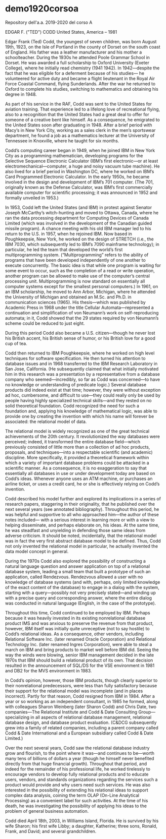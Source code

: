 # demo1920corsoa
Repository dell'a.a. 2019-2020 del corso A

EDGAR F. ("TED") CODD
United States, America – 1981

Edgar Frank (Ted) Codd, the youngest of seven children, was born August 19th, 1923, on the Isle of Portland in the county of Dorset on the south coast of England. His father was a leather manufacturer and his mother a schoolteacher. During the 1930s he attended Poole Grammar School in Dorset. He was awarded a full scholarship to Oxford University (Exeter College), where he initially read chemistry (1941 1942). In 1942—despite the fact that he was eligible for a deferment because of his studies— he volunteered for active duty and became a flight lieutenant in the Royal Air Force Coastal Command, flying Sunderlands. After the war he returned to Oxford to complete his studies, switching to mathematics and obtaining his degree in 1948.

As part of his service in the RAF, Codd was sent to the United States for aviation training. That experience led to a lifelong love of recreational flying, also to a recognition that the United States had a great deal to offer for someone of a creative bent like himself. As a consequence, he emigrated to the United States soon after graduating in 1948. After a brief period with Macy’s in New York City, working as a sales clerk in the men’s sportswear department, he found a job as a mathematics lecturer at the University of Tennessee in Knoxville, where he taught for six months.

Codd’s computing career began in 1949, when he joined IBM in New York City as a programming mathematician, developing programs for the Selective Sequence Electronic Calculator (IBM’s first electronic—or at least electromechanical—computer, a huge and noisy vacuum tube machine). He also lived for a brief period in Washington DC, where he worked on IBM’s Card Programmed Electronic Calculator. In the early 1950s, he became involved in the design and development of IBM’s 701 computer. (The 701, originally known as the Defense Calculator, was IBM’s first commercially available computer for scientific processing; it was announced in 1952 and formally unveiled in 1953.)

In 1953, Codd left the United States (and IBM) in protest against Senator Joseph McCarthy’s witch-hunting and moved to Ottawa, Canada, where he ran the data processing department for Computing Devices of Canada Limited (which was involved in the development of the Canadian guided missile program). A chance meeting with his old IBM manager led to his return to the U.S. in 1957, when he rejoined IBM. Now based in Poughkeepsie, New York, he worked on the design of STRETCH (i.e., the IBM 7030, which subsequently led to IBM’s 7090 mainframe technology); in particular, he led the team that developed the world’s first multiprogramming system. (“Multiprogramming” refers to the ability of programs that have been developed independently of one another to execute concurrently. The basic idea is that while one program is waiting for some event to occur, such as the completion of a read or write operation, another program can be allowed to make use of the computer’s central processing unit. Multiprogramming is now standard on essentially all computer systems except for the smallest personal computers.) In 1961, on an IBM scholarship, he moved to Ann Arbor, Michigan, where he attended the University of Michigan and obtained an M.Sc. and Ph.D. in communication sciences (1965). His thesis—which was published by Academic Press in 1968 under the title Cellular Automata—represented a continuation and simplification of von Neumann’s work on self-reproducing automata; in it, Codd showed that the 29 states required by von Neumann’s scheme could be reduced to just eight.

During this period Codd also became a U.S. citizen—though he never lost his British accent, his British sense of humor, or his British love for a good cup of tea.

Codd then returned to IBM Poughkeepsie, where he worked on high level techniques for software specification. He then turned his attention to database issues and in 1968 transferred to the IBM Research Laboratory in San Jose, California. (He subsequently claimed that what initially motivated him in this research was a presentation by a representative from a database company who seemed—incredibly, so far as Codd was concerned—to have no knowledge or understanding of predicate logic.) Several database products did indeed exist at that time; however, they were without exception ad hoc, cumbersome, and difficult to use—they could really only be used by people having highly specialized technical skills—and they rested on no solid theoretical foundation. Codd recognized the need for such a foundation and, applying his knowledge of mathematical logic, was able to provide one by creating the invention with which his name will forever be associated: the relational model of data.

The relational model is widely recognized as one of the great technical achievements of the 20th century. It revolutionized the way databases were perceived; indeed, it transformed the entire database field—which previously consisted of little more than a collection of ad hoc products, proposals, and techniques—into a respectable scientific (and academic) discipline. More specifically, it provided a theoretical framework within which a variety of important database problems could be attacked in a scientific manner. As a consequence, it is no exaggeration to say that essentially all databases in use or under development today are based on Codd’s ideas. Whenever anyone uses an ATM machine, or purchases an airline ticket, or uses a credit card, he or she is effectively relying on Codd’s invention.

Codd described his model further and explored its implications in a series of research papers, staggering in their originality, that he published over the next several years (see annotated bibliography). Throughout this period, he was helpful and supportive to all who approached him—the author of these notes included— with a serious interest in learning more or with a view to helping disseminate, and perhaps elaborate on, his ideas. At the same time, he was steadfast and unyielding in defending those same ideas from adverse criticism.
It should be noted, incidentally, that the relational model was in fact the very first abstract database model to be defined. Thus, Codd not only invented the relational model in particular, he actually invented the data model concept in general.

During the 1970s Codd also explored the possibility of constructing a natural language question and answer application on top of a relational database system, leading a small team that built a prototype of such an application, called Rendezvous. Rendezvous allowed a user with no knowledge of database systems (and with, perhaps, only limited knowledge of the exact content of the database) to engage in a dialog with the system, starting with a query—possibly not very precisely stated—and winding up with a precise query and corresponding answer, where the entire dialog was conducted in natural language (English, in the case of the prototype).

Throughout this time, Codd continued to be employed by IBM. Perhaps because it was heavily invested in its existing nonrelational database product IMS and was anxious to preserve the revenue from that product, however, IBM itself was initially quite unreceptive (not to say hostile) to Codd’s relational ideas. As a consequence, other vendors, including Relational Software Inc. (later renamed Oracle Corporation) and Relational Technology Inc. (later renamed Ingres Corporation), were able to steal a march on IBM and bring products to market well before IBM did. Seeing the way the winds were blowing, senior IBM management decided in the late 1970s that IBM should build a relational product of its own. That decision resulted in the announcement of SQL/DS for the VSE environment in 1981 and DB2 for the MVS environment in 1983.

In Codd’s opinion, however, those IBM products, though clearly superior to their nonrelational predecessors, were less than fully satisfactory because their support for the relational model was incomplete (and in places incorrect). Partly for that reason, Codd resigned from IBM in 1984. After a year or so working as an independent consultant, in 1985 he formed, along with colleagues Sharon Weinberg (later Sharon Codd) and Chris Date, two companies—The Relational Institute and Codd & Date Consulting Group—specializing in all aspects of relational database management, relational database design, and database product evaluation. (C&DCG subsequently grew into a family of related companies, including a parent company called Codd & Date International and a European subsidiary called Codd & Date Limited.)

Over the next several years, Codd saw the relational database industry grow and flourish, to the point where it was—and continues to be—worth many tens of billions of dollars a year (though he himself never benefited directly from that huge financial growth). Throughout that period, and indeed for the remainder of his professional life, he worked tirelessly to encourage vendors to develop fully relational products and to educate users, vendors, and standards organizations regarding the services such a product would provide and why users need such services. He was also interested in the possibility of extending his relational ideas to support complex data analysis, coining the term OLAP (On-Line Analytical Processing) as a convenient label for such activities. At the time of his death, he was investigating the possibility of applying his ideas to the problem of general business automation.

Codd died April 18th, 2003, in Williams Island, Florida. He is survived by his wife Sharon; his first wife Libby; a daughter, Katherine; three sons, Ronald, Frank, and David; and several grandchildren.